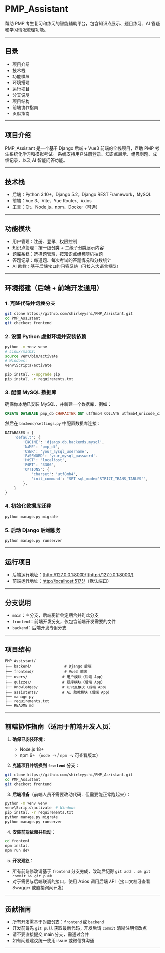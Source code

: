 # PMP\_Assistant

帮助 PMP 考生复习和练习的智能辅助平台，包含知识点展示、题目练习、AI 答疑和学习情况梳理功能。

---

## 目录

* 项目介绍
* 技术栈
* 功能模块
* 环境搭建
* 运行项目
* 分支说明
* 项目结构
* 前端协作指南
* 贡献指南

---

## 项目介绍

PMP\_Assistant 是一个基于 Django 后端 + Vue3 前端的全栈项目，帮助 PMP 考生系统化学习和模拟考试。
系统支持用户注册登录、知识点展示、组卷刷题、成绩记录，以及 AI 智能问答功能。

---

## 技术栈

* 后端：Python 3.10+，Django 5.2，Django REST Framework，MySQL
* 前端：Vue 3、Vite、Vue Router、Axios
* 工具：Git、Node.js、npm、Docker（可选）

---

## 功能模块

* 用户管理：注册、登录、权限控制
* 知识点管理：按一级分类 + 二级子分类展示内容
* 题库系统：选择题管理，按知识点组卷随机抽题
* 答题记录：每道题、每次考试的答题情况和分数统计
* AI 助教：基于后端接口的问答系统（可接入大语言模型）

---

## 环境搭建（后端 + 前端开发通用）

### 1. 克隆代码并切换分支

```bash
git clone https://github.com/shirleyyshi/PMP_Assistant.git
cd PMP_Assistant
git checkout frontend
```

### 2. 设置 Python 虚拟环境并安装依赖

```bash
python -m venv venv
# Linux/macOS:
source venv/bin/activate
# Windows:
venv\Scripts\activate

pip install --upgrade pip
pip install -r requirements.txt
```

### 3. 配置 MySQL 数据库

确保你本地已安装 MySQL，并新建一个数据库，例如：

```sql
CREATE DATABASE pmp_db CHARACTER SET utf8mb4 COLLATE utf8mb4_unicode_ci;
```

然后在 `backend/settings.py` 中配置数据库连接：

```python
DATABASES = {
    'default': {
        'ENGINE': 'django.db.backends.mysql',
        'NAME': 'pmp_db',
        'USER': 'your_mysql_username',
        'PASSWORD': 'your_mysql_password',
        'HOST': 'localhost',
        'PORT': '3306',
        'OPTIONS': {
            'charset': 'utf8mb4',
            'init_command': "SET sql_mode='STRICT_TRANS_TABLES'",
        },
    }
}
```

### 4. 初始化数据库迁移

```bash
python manage.py migrate
```

### 5. 启动 Django 后端服务

```bash
python manage.py runserver
```

---

## 运行项目

* 后端运行地址：[http://127.0.0.1:8000/](http://127.0.0.1:8000/)
* 前端运行地址：[http://localhost:5173/](http://localhost:5173/)（默认端口）

---

## 分支说明

* `main`：主分支，后端更新会定期合并到此分支
* `frontend`：前端开发分支，仅包含前端开发需要的文件
* `backend`：后端开发专用分支

---

## 项目结构

```
PMP_Assistant/
├── backend/               # Django 后端
├── frontend/              # Vue3 前端
├── users/                # 用户模块（后端 App）
├── quizzes/              # 题库模块（后端 App）
├── knowledges/           # 知识点模块（后端 App）
├── assistants/           # AI 助教模块（后端 App）
├── manage.py
├── requirements.txt
└── README.md
```

---

## 前端协作指南（适用于前端开发人员）

1. **确保已安装环境**：

   * Node.js 18+
   * npm 9+ （`node -v` / `npm -v` 可查看版本）

2. **克隆项目并切换到 `frontend` 分支**：

```bash
git clone https://github.com/shirleyyshi/PMP_Assistant.git
cd PMP_Assistant
git checkout frontend
```

3. **后端准备**（前端人员不需要改动代码，但需要能正常跑起来）：

```bash
python -m venv venv
venv\Scripts\activate  # Windows
pip install -r requirements.txt
python manage.py migrate
python manage.py runserver
```

4. **安装前端依赖并启动**：

```bash
cd frontend
npm install
npm run dev
```

5. **开发建议**：

* 所有前端修改请基于 `frontend` 分支完成，改动后记得 `git add . && git commit && git push`
* 对于需要与后端联调的接口，使用 Axios 调用后端 API（接口文档可查看 Swagger 或直接询问开发）

---

## 贡献指南

* 所有开发需基于对应分支：`frontend` 或 `backend`
* 开发前请先 `git pull` 获取最新代码，开发后请 `commit` 清晰注明修改点
* 请不要直接提交 main 分支，需通过合并
* 如有问题建议统一使用 issue 或微信群沟通

---
